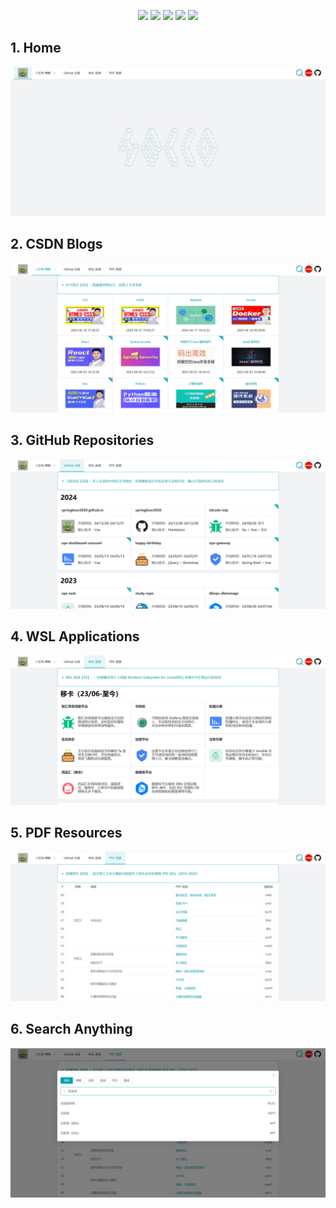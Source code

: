 <p align="center">
    <img src="https://img.shields.io/static/v1?label=%E5%BC%80%E5%8F%91%E6%97%B6%E9%97%B4&message=2024-12-31&color=007bff"/>
    <img src="https://img.shields.io/static/v1?label=Vue.js&message=3.5.12&color=42b983"/>
    <img src="https://img.shields.io/static/v1?label=Element Plus&message=v2.8.8&color=409eff"/>
    <img src="https://img.shields.io/static/v1?label=Pinia&message=v2.3.0&color=ffd859"/>
    <a href="https://github.com/springbear2020/springbear2020.github.io" target="_blank">
        <img src="https://img.shields.io/static/v1?label=%E5%BC%80%E6%BA%90%E9%A1%B9%E7%9B%AE&message=springbear2020.github.io&color=18a745"/>
    </a>
</p>

## 1. Home

![](docs/img/1-home.png)

## 2. CSDN Blogs

![](docs/img/2-csdn-blog.png)

## 3. GitHub Repositories

![](docs/img/3-github-repo.png)

## 4. WSL Applications

![](docs/img/4-wsl-app.png)

## 5. PDF Resources

![](docs/img/5-pdf-resources.png)

## 6. Search Anything

![](docs/img/6-search.png)
